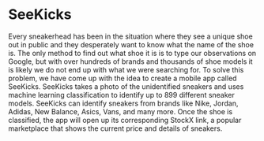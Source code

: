 # SeeKicks

Every sneakerhead has been in the situation where they see a unique shoe out in public and they desperately want to know what the name of the shoe is. 
The only method to find out what shoe it is is to type our observations on Google, but with over hundreds of brands and thousands of shoe models it is 
likely we do not end up with what we were searching for. To solve this problem, we have come up with the idea to create a mobile app called SeeKicks. 
SeeKicks takes a photo of the unidentified sneakers and uses machine learning classification to identify up to 899 different sneaker models. SeeKicks 
can identify sneakers from brands like Nike, Jordan, Adidas, New Balance, Asics, Vans, and many more. Once the shoe is classified, the app will open up
its corresponding StockX link, a popular marketplace that shows the current price and details of sneakers. 

